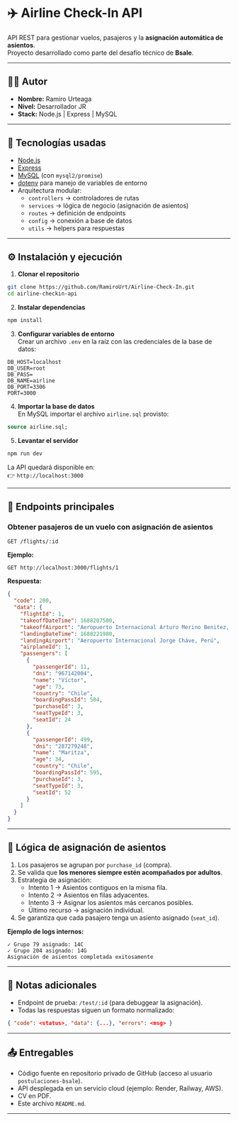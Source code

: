 # ✈️ Airline Check-In API

API REST para gestionar vuelos, pasajeros y la **asignación automática de asientos**.  
Proyecto desarrollado como parte del desafío técnico de **Bsale**.

---

## 👨‍💻 Autor
- **Nombre:** Ramiro Urteaga
- **Nivel:** Desarrollador JR
- **Stack:** Node.js | Express | MySQL

---

## 🚀 Tecnologías usadas
- [Node.js](https://nodejs.org/)
- [Express](https://expressjs.com/)
- [MySQL](https://www.mysql.com/) (con `mysql2/promise`)
- [dotenv](https://github.com/motdotla/dotenv) para manejo de variables de entorno
- Arquitectura modular:
  - `controllers` → controladores de rutas
  - `services` → lógica de negocio (asignación de asientos)
  - `routes` → definición de endpoints
  - `config` → conexión a base de datos
  - `utils` → helpers para respuestas

---

## ⚙️ Instalación y ejecución

1. **Clonar el repositorio**
```bash
git clone https://github.com/RamiroUrt/Airline-Check-In.git
cd airline-checkin-api
```

2. **Instalar dependencias**
```bash
npm install
```

3. **Configurar variables de entorno**  
Crear un archivo `.env` en la raíz con las credenciales de la base de datos:
```env
DB_HOST=localhost
DB_USER=root
DB_PASS=
DB_NAME=airline
DB_PORT=3306
PORT=3000
```

4. **Importar la base de datos**  
En MySQL importar el archivo `airline.sql` provisto:
```sql
source airline.sql;
```

5. **Levantar el servidor**
```bash
npm run dev
```
La API quedará disponible en:  
👉 `http://localhost:3000`

---

## 📖 Endpoints principales

### Obtener pasajeros de un vuelo con asignación de asientos
```http
GET /flights/:id
```

**Ejemplo:**
```
GET http://localhost:3000/flights/1
```

**Respuesta:**
```json
{
  "code": 200,
  "data": {
    "flightId": 1,
    "takeoffDateTime": 1688207580,
    "takeoffAirport": "Aeropuerto Internacional Arturo Merino Benitez, Chile",
    "landingDateTime": 1688221980,
    "landingAirport": "Aeropuerto Internacional Jorge Cháve, Perú",
    "airplaneId": 1,
    "passengers": [
      {
        "passengerId": 11,
        "dni": "967142004",
        "name": "Víctor",
        "age": 73,
        "country": "Chile",
        "boardingPassId": 504,
        "purchaseId": 3,
        "seatTypeId": 3,
        "seatId": 24
      },
      {
        "passengerId": 499,
        "dni": "287279248",
        "name": "Maritza",
        "age": 34,
        "country": "Chile",
        "boardingPassId": 595,
        "purchaseId": 3,
        "seatTypeId": 3,
        "seatId": 52
      }
    ]
  }
}
```

---

## 🧠 Lógica de asignación de asientos

1. Los pasajeros se agrupan por `purchase_id` (compra).
2. Se valida que **los menores siempre estén acompañados por adultos**.
3. Estrategia de asignación:
   - Intento 1 → Asientos contiguos en la misma fila.
   - Intento 2 → Asientos en filas adyacentes.
   - Intento 3 → Asignar los asientos más cercanos posibles.
   - Último recurso → asignación individual.
4. Se garantiza que cada pasajero tenga un asiento asignado (`seat_id`).

**Ejemplo de logs internos:**
```
✓ Grupo 79 asignado: 14C
✓ Grupo 204 asignado: 14G
Asignación de asientos completada exitosamente
```

---

## 📌 Notas adicionales
- Endpoint de prueba: `/test/:id` (para debuggear la asignación).
- Todas las respuestas siguen un formato normalizado:
```json
{ "code": <status>, "data": {...}, "errors": <msg> }
```

---

## 📤 Entregables
- Código fuente en repositorio privado de GitHub (acceso al usuario `postulaciones-bsale`).
- API desplegada en un servicio cloud (ejemplo: Render, Railway, AWS).
- CV en PDF.
- Este archivo `README.md`.

---
